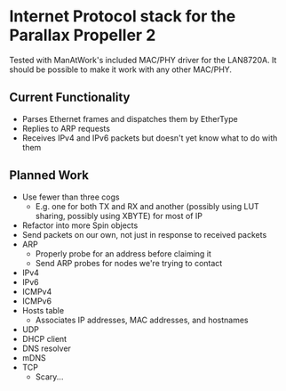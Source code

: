 # Internet Protocol stack for the Parallax Propeller 2

Tested with ManAtWork's included MAC/PHY driver for the LAN8720A.  It should be possible to make it work with any other MAC/PHY.

## Current Functionality

- Parses Ethernet frames and dispatches them by EtherType
- Replies to ARP requests
- Receives IPv4 and IPv6 packets but doesn't yet know what to do with them

## Planned Work

- Use fewer than three cogs
	- E.g. one for both TX and RX and another (possibly using LUT sharing, possibly using XBYTE) for most of IP
- Refactor into more Spin objects
- Send packets on our own, not just in response to received packets
- ARP
	- Properly probe for an address before claiming it
	- Send ARP probes for nodes we're trying to contact
- IPv4
- IPv6
- ICMPv4
- ICMPv6
- Hosts table
	- Associates IP addresses, MAC addresses, and hostnames
- UDP
- DHCP client
- DNS resolver
- mDNS
- TCP
	- Scary...
